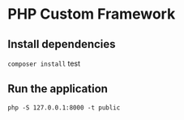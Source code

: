 # PHP Custom Framework

## Install dependencies

`composer install` test

## Run the application

`php -S 127.0.0.1:8000 -t public`

